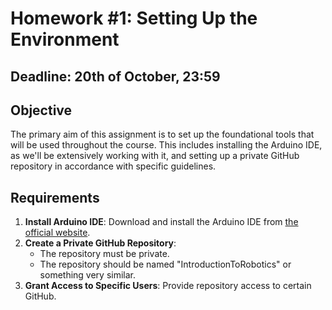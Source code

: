 # Homework #1: Setting Up the Environment

## Deadline: 20th of October, 23:59

## Objective

The primary aim of this assignment is to set up the foundational tools that will be used throughout the course. This includes installing the Arduino IDE, as we'll be extensively working with it, and setting up a private GitHub repository in accordance with specific guidelines.

## Requirements

1. **Install Arduino IDE**: Download and install the Arduino IDE from [the official website](https://www.arduino.cc/en/software).
2. **Create a Private GitHub Repository**:
   - The repository must be private.
   - The repository should be named "IntroductionToRobotics" or something very similar.
3. **Grant Access to Specific Users**: Provide repository access to certain GitHub.
